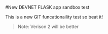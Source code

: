 #New DEVNET FLASK app sandbox test

This is a new GIT funcationaility test so beat it!


> Note: Verison 2 will be better
